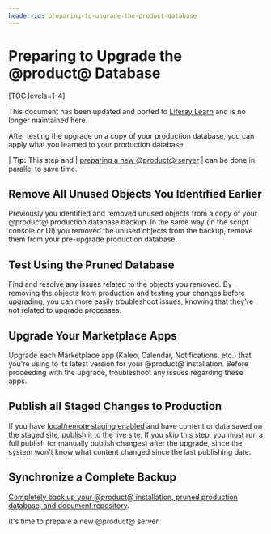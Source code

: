 ```yaml
---
header-id: preparing-to-upgrade-the-product-database
---
```


# Preparing to Upgrade the @product@ Database

[TOC levels=1-4]

<aside class="alert alert-info">
  <span class="wysiwyg-color-blue120">This document has been updated and ported to <a href="https://learn.liferay.com/dxp/latest/en/installation-and-upgrades/upgrading-liferay/upgrade-basics.html">Liferay Learn</a> and is no longer maintained here.</span>
</aside>

After testing the upgrade on a copy of your production database, you can apply
what you learned to your production database. 

| **Tip:** This step and
| [preparing a new @product@ server](/docs/7-2/deploy/-/knowledge_base/d/preparing-a-new-product-server-for-data-upgrade)
| can be done in parallel to save time. 

## Remove All Unused Objects You Identified Earlier

Previously you identified and removed unused objects from a copy of your
@product@ production database backup. In the same way (in the script console or
UI) you removed the unused objects from the backup, remove them from your
pre-upgrade production database. 

## Test Using the Pruned Database 

Find and resolve any issues related to the objects you removed. By removing the
objects from production and testing your changes before upgrading, you can more
easily troubleshoot issues, knowing that they're not related to upgrade
processes. 

## Upgrade Your Marketplace Apps 

Upgrade each Marketplace app (Kaleo, Calendar, Notifications, etc.) that you're
using to its latest version for your @product@ installation. Before proceeding
with the upgrade, troubleshoot any issues regarding these apps.

## Publish all Staged Changes to Production 

If you have
[local/remote staging enabled](/docs/7-2/user/-/knowledge_base/u/enabling-staging)
and have content or data saved on the staged site, 
[publish](/docs/7-2/user/-/knowledge_base/u/publishing-staged-content-efficiently)
it to the live site. If you skip this step, you must run a full publish (or
manually publish changes) after the upgrade, since the system won't know what
content changed since the last publishing date.

## Synchronize a Complete Backup 

[Completely back up your @product@ installation, pruned production database, and document repository](/docs/7-2/deploy/-/knowledge_base/d/backing-up-a-liferay-installation). 

It's time to prepare a new @product@ server. 
